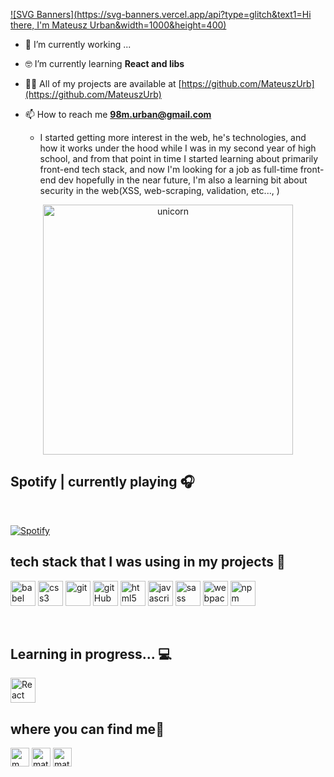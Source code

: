 [![SVG Banners](https://svg-banners.vercel.app/api?type=glitch&text1=Hi there, I'm Mateusz Urban&width=1000&height=400)](https://github.com/Akshay090/svg-banners)


- 🔭 I’m currently working ...

- 🤓 I’m currently learning **React and libs**

- 👨‍💻 All of my projects are available at [https://github.com/MateuszUrb](https://github.com/MateuszUrb)

- 📫 How to reach me **98m.urban@gmail.com**

   - I started getting more interest in the web, he's technologies, and how it works under the hood while I was in my second year of high school, and from that point in time I started learning about primarily front-end tech stack, and now I'm looking for a job as full-time front-end dev hopefully in the near future, I'm also a learning bit about security in the web(XSS, web-scraping, validation, etc..., )
<div align="center">
 <img src="https://github.com/jglovier/gifs/blob/gh-pages/careful/indiana-jones-sand-bag.gif" alt="unicorn" width="400">
</div>
  
## Spotify | currently playing 🎧
</br>

[![Spotify](https://novatorem12.vercel.app/api/spotify)](https://open.spotify.com/user/11161491278)

## tech stack that I was using in my projects 🧰
<p align="left">
<img src="https://www.vectorlogo.zone/logos/babeljs/babeljs-icon.svg" alt="babel" width="40" height="40"/> 
 <img src="https://www.vectorlogo.zone/logos/netlifyapp_watercss/netlifyapp_watercss-ar21.svg" alt="css3" width="40" height="40"/> 
 <img src="https://www.vectorlogo.zone/logos/git-scm/git-scm-icon.svg" alt="git" width="40" height="40"/> 
 <img src="https://www.vectorlogo.zone/logos/github/github-ar21.svg" alt="gitHub" width="40" height="40"/> 
 <img src="https://www.vectorlogo.zone/logos/w3_html5/w3_html5-icon.svg" alt="html5" width="40" height="40"/>
 <img src="https://www.vectorlogo.zone/logos/javascript/javascript-icon.svg" alt="javascript" width="40" height="40"/>
<img src="https://www.vectorlogo.zone/logos/sass-lang/sass-lang-icon.svg" alt="sass" width="40" height="40"/> 
<img src="https://www.vectorlogo.zone/logos/js_webpack/js_webpack-icon.svg" alt="webpack" width="40" height="40"/>
<img src="https://unpkg.com/simple-icons@3.7.0/icons/npm.svg" alt="npm" width="40" height="40"/>
</p>

</br>

## Learning in progress... 💻
<p align="left">
  <img src="https://www.vectorlogo.zone/logos/reactjs/reactjs-icon.svg" alt="React" width="40" height="40"/> 
</p>


## where you can find me📯

<p align="left">
<a href="https://twitter.com/m_urban98" target="blank"><img align="center" style="file: white" src="https://cdn.jsdelivr.net/npm/simple-icons@3.0.1/icons/twitter.svg" alt="m_urban98" height="30" width="30" /></a>
<a href="https://linkedin.com/in/mateusz-urban-17804413b" target="blank"><img align="center" src="https://cdn.jsdelivr.net/npm/simple-icons@3.0.1/icons/linkedin.svg" alt="mateusz-urban-17804413b" height="30" width="30" /></a>
<a href="https://fb.com/mateusz.urban.353" target="blank"><img align="center" src="https://cdn.jsdelivr.net/npm/simple-icons@3.0.1/icons/facebook.svg" alt="mateusz.urban.353" height="30" width="30" /></a>
</p>
